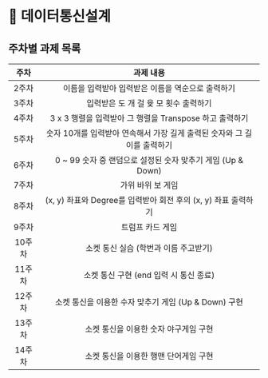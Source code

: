 # :satellite: ​데이터통신설계

## 주차별 과제 목록

|  주차  |                          과제 내용                           |
| :----: | :----------------------------------------------------------: |
| 2주차  |      이름을 입력받아 입력받은 이름을 역순으로 출력하기       |
| 3주차  |            입력받은 도 개 걸 윷 모 횟수 출력하기             |
| 4주차  |   3 x 3 행렬을 입력받아 그 행렬을 Transpose 하고 출력하기    |
| 5주차  | 숫자 10개를 입력받아 연속해서 가장 길게 출력된 숫자와 그 길이를 출력하기 |
| 6주차  | 0 ~ 99 숫자 중 랜덤으로 설정된 숫자 맞추기 게임 (Up & Down)  |
| 7주차  |                      가위 바위 보 게임                       |
| 8주차  | (x, y) 좌표와 Degree를 입력받아 회전 후의 (x, y) 좌표 출력하기 |
| 9주차  |                       트럼프 카드 게임                       |
| 10주차 |            소켓 통신 실습 (학번과 이름 주고받기)             |
| 11주차 |            소켓 통신 구현 (end 입력 시 통신 종료)            |
| 12주차 |    소켓 통신을 이용한 수자 맞추기 게임  (Up & Down) 구현     |
| 13주차 |            소켓 통신을 이용한 숫자 야구게임 구현             |
| 14주차 |            소켓 통신을 이용한 행맨 단어게임 구현             |

